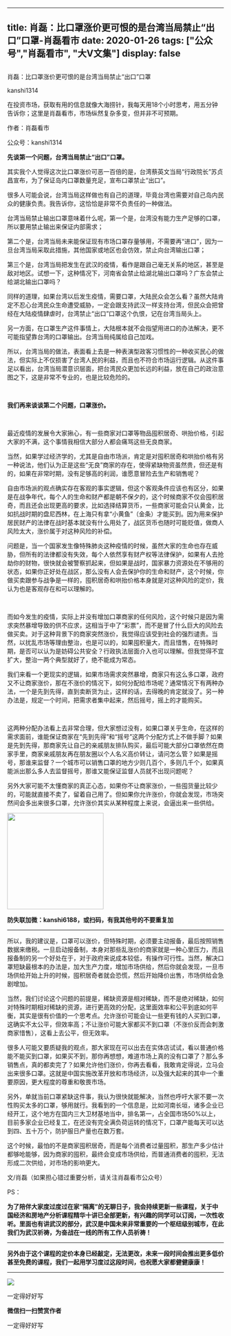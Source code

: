 
---
title:  肖磊：比口罩涨价更可恨的是台湾当局禁止“出口”口罩-肖磊看市
date: 2020-01-26
tags: ["公众号","肖磊看市", "大V文集"]
display: false
---


## 



肖磊：比口罩涨价更可恨的是台湾当局禁止“出口”口罩




kanshi1314




在投资市场，获取有用的信息就像大海捞针，我每天用18个小时思考，用五分钟告诉你；这里是肖磊看市，市场纵然复杂多变，但并非不可预期。


作者：肖磊看市

公众号：kanshi1314



**先谈第一个问题，台湾当局禁止“出口”口罩。**



其实我个人觉得这次比口罩涨价可恶一百倍的是，台湾蔡英文当局“行政院长”苏贞昌宣布，为了保证岛内口罩数量充足，宣布口罩禁止“出口”。



很多人可能会说，台湾当局这样做也有自己的道理，毕竟台湾也需要对自己岛内民众的健康负责。我告诉你，这恰恰是非常不负责任的一种做法。



台湾当局禁止输出口罩意味着什么呢，第一个是，台湾没有能力生产足够的口罩，所以要用禁止输出来保证内部需求；



第二个是，台湾当局未来能保证现有市场口罩存量够用，不需要再“进口”，因为一旦台湾当局采取此措施，其他国家或地区也会仿效，禁止向台湾输出口罩；



第三个是，台湾当局把发生在武汉的疫情，看作是跟自己毫无关系的地区，甚至是敌对地区。试想一下，这种情况下，河南省会禁止给湖北输出口罩吗？广东会禁止给湖北输出口罩吗？



同样的道理，如果台湾以后发生疫情，需要口罩，大陆民众会怎么看？虽然大陆肯定不忍心台湾民众生命遭受威胁，一定会跟支持武汉一样支持台湾，但民众会把曾经在大陆疫情肆虐时，台湾禁止“出口”口罩这个仇恨，记在台湾当局头上。



另一方面，在口罩生产这件事情上，大陆根本就不会指望用进口的办法解决，更不可能指望靠台湾的口罩输出。台湾当局纯属给自己加戏。



所以，台湾当局的做法，表面看上去是一种表演型政客习惯性的一种收买民心的做法，但实际上不仅损害了台湾人民的利益，而且也不符合市场运行逻辑。从这件事足以看出，台湾当局潜意识层面，把台湾民众更加长远的利益，放在自己的政治意图之下，这是非常不专业的，也是比较危险的。

&nbsp;

**我们再来谈谈第二个问题，口罩涨价。**

&nbsp;

最近疫情的发展令大家揪心，有一些商家对口罩等物品囤积居奇、哄抬价格，引起大家的不满，这个事情我相信大部分人都会痛骂这些无良商家。



当然，如果学过经济学的，尤其是自由市场派，肯定是对囤积居奇和哄抬价格有另一种说法，他们认为正是这些“无良”商家的存在，使得紧缺物资虽然贵，但还是有的，如果在非常时期，没有足够高的利润，谁愿意冒险去生产和销售呢？



自由市场派的观点确实存在客观的事实逻辑，但这个客观条件应该也有区分，如果是在战争年代，每个人的生命和财产都是朝不保夕的，这个时候商家不仅会囤积居奇，而且还会出现更高的要求，比如选择结算货币，一些商家可能会只认黄金，比如抗战时期的盘尼西林，在上海只有拿“小黄鱼”（金条）才能买到。因为用来保护居民财产的法律在战时基本就没有什么用处了，战区货币也随时可能贬值，做商人风险太大，涨价属于对这种风险的补偿。



问题是，当一个国家发生像特殊肺炎这种疫情的时候，虽然大家的生命也存在威胁，但所有的法律都没有失效，每个人依然享有财产权等法律保护，如果有人去抢劫你的财物，很快就会被警察抓起来，但如果是战时，国家暴力资源处在不够用的状态，如果你正好处在战区，那么没有人会去保护你的生命和财产，这个时候，你做买卖跟参与战争是一样的，囤积居奇和哄抬价格本身就是对这种风险的定价，我认为也是客观存在和可以理解的。

&nbsp;

而如今发生的疫情，实际上并没有增加口罩商家的任何风险，这个时候只是因为需求突然暴增导致的供不应求，这相当于中了“彩票”，而不是冒了什么巨大的风险去做买卖。对于这种背景下的商家突然涨价，我觉得应该受到社会的强烈谴责。当然，以扰乱市场等理由整治，也是可以的，如果囤积量大，而且惜售，在特殊时期，是否可以认为是妨碍公共安全？行政执法层面介入也可以理解。但我觉得不宜扩大，整治一两个典型就好了，绝不能成为常态。



我们来看一个更现实的逻辑，如果市场需求突然暴增，商家只有这么多口罩，政府又不让商家涨价，那在不涨价的情况下，如何分配给市场呢？通常情况下有两种办法，一个是先到先得，直到卖断货为止，这样的话，去得晚的肯定就没了。另一种办法是，规定一个时间，把需求者集中起来，然后摇号，摇上的才能购买。

&nbsp;

这两种分配办法看上去非常合理，但大家想过没有，如果口罩关乎生命，在这样的需求面前，谁能保证商家在“先到先得”和“摇号”这两个分配方式上不做手脚？如果是先到先得，那商家先让自己的亲戚朋友排队购买，最后可能大部分口罩依然在商家手里，商家亲戚朋友再在朋友圈以个人名义高价转让，请问怎么管？如果是摇号，那谁来监督？一个城市可以销售口罩的地方少则几百个，多则几千个，如果真能派出那么多人去监督摇号，那谁又能保证监督人员就不出现问题呢？



另外大家可能不太懂商家的真正心态，如果你不让商家涨价，一些囤货量比较少的，可能就直接不卖了，留着自己用了。但如果你允许涨价，你就会发现，市场突然间会多出来很多口罩，允许涨价其实从某种程度上来说，会逼出来一些供给。



<img class="rich_pages" data-copyright="0" data-ratio="1" data-s="300,640" src="https://mmbiz.qpic.cn/mmbiz_jpg/rIYcHn0KrPQxE6zMiarib0VYKnt94Md6MMtJIw6YEwy8maoZPYfqopnlsqVs55Vz3JiaQIS7PZ1rg8lrYVngiaw9CQ/640?wx_fmt=jpeg" data-type="jpeg" data-w="430" style="height: 224px;width: 224px;"/>

**防失联加微：kanshi6188，或扫码，有我其他号的不要重复加**

****

所以，我的建议是，口罩可以涨价，但特殊时期，必须要主动报备，最后按照销售数据来缴税。一旦启动报备制，本身对那些乱涨价的商家就是一种心里压力，而且报备制的另一个好处在于，对于政府来说成本较低，有操作可行性。当然，解决口罩短缺最根本的办法是，加大生产力度，增加市场供给，然后你就会发现，一旦市场供给开始上升的时候，囤积居奇者就会恐慌，然后开始降价出售，市场供给会急剧增加。



当然，我们讨论这个问题的前提是，稀缺资源是相对稀缺，而不是绝对稀缺，如何对特殊时期相对稀缺的资源，进行更高效的分配，这里面效率和公平到底如何平衡，其实是很有价值的一个思考点。允许涨价可能会让一些更有钱的人买到口罩，这确实不太公平，但效率高；不让涨价可能大家都买不到口罩（不涨价反而会刺激商家惜售），这看上去公平，但无效率。



很多人可能又要质疑我的观点，那大家现在可以出去在实体店试试，看以普通价格能不能买到口罩，如果买不到，那你再想想，难道市场上真的没有口罩了？那么多销售点，真的都卖完了？如果允许他们涨价，你再去看看，我敢肯定得说，立马会出来很多口罩。这就是中国实施改革开放和市场经济，以及强大起来的其中一个重要原因，更大程度的尊重和敬畏市场。



另外，单就当前口罩紧缺这件事，我认为很快就能解决，当然也呼吁大家不要一次性购买太多的口罩，够用就行。我看到的一个信息是，比如河南长垣，诸多企业已经开工，这个地方在国内三大卫材基地当中，排名第一，占全国市场50%以上，目前多家企业已经复工，在还没有完全满负荷运转的情况下，口罩产能每天可以达到四、五十万个，防护服日产量也在数万套。



这个时候，最怕的不是商家囤积居奇，而是每个消费者过量囤积，那生产多少估计都够呛能够，因为商家的囤积，最终会变成市场供给，而普通消费者的囤积，无法形成二次供给，对市场的影响更大。



文/肖磊（如果担心错过重要分析，请关注肖磊看市公众号）



PS：



**为了陪伴大家度过度过在家“隔离”的无聊日子，我会持续更新一些课程，关于中国经济和房地产分析课程精华十讲已全部更新，有兴趣的同学可以订阅，一次性收听。里面也有讲武汉的部分，武汉是中国未来非常重要的一个枢纽级别城市，在此我们为武汉祈祷，为奋战在一线的所有工作人员祈祷！**

****

**另外由于这个课程的定价本身已经敲定，无法更改，未来一段时间会推出更多低价甚至免费的课程，我们一起用学习度过这段时间，也祝愿大家都健健康康！**

****

<img class="rich_pages" data-ratio="2.321762349799733" data-s="300,640" src="https://mmbiz.qpic.cn/mmbiz_jpg/rIYcHn0KrPSkzxFaj0W7SZetQndUnRkI0zzHyTRCDc0dvfpdO9dwib7ibfgy5icoAsiaTxwan1jPNjMbaOd0TiaHBtA/640?wx_fmt=jpeg" data-type="jpeg" data-w="749" style="">







一定得好好写


**微信扫一扫赞赏作者**






一定得好好写








